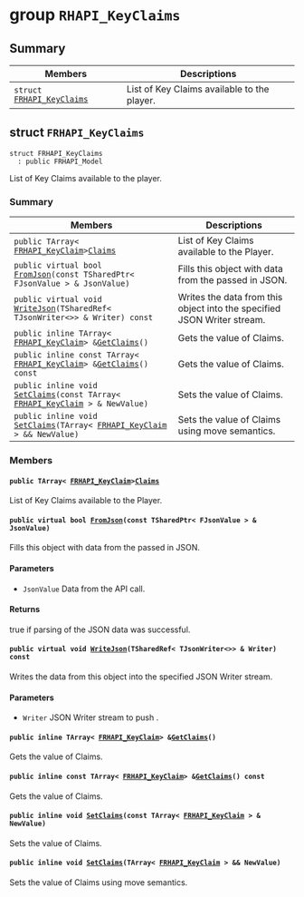 # group `RHAPI_KeyClaims` <a id="group__RHAPI__KeyClaims"></a>

## Summary

 Members                        | Descriptions                                
--------------------------------|---------------------------------------------
`struct `[`FRHAPI_KeyClaims`](#structFRHAPI__KeyClaims) | List of Key Claims available to the player.

## struct `FRHAPI_KeyClaims` <a id="structFRHAPI__KeyClaims"></a>

```
struct FRHAPI_KeyClaims
  : public FRHAPI_Model
```

List of Key Claims available to the player.

### Summary

 Members                        | Descriptions                                
--------------------------------|---------------------------------------------
`public TArray< `[`FRHAPI_KeyClaim`](RHAPI_KeyClaim.md#structFRHAPI__KeyClaim)` > `[`Claims`](#structFRHAPI__KeyClaims_1adebd7612d1a529f391a1d643b58be263) | List of Key Claims available to the Player.
`public virtual bool `[`FromJson`](#structFRHAPI__KeyClaims_1a415bb77e5a63d0522e4ba3f75228c21f)`(const TSharedPtr< FJsonValue > & JsonValue)` | Fills this object with data from the passed in JSON.
`public virtual void `[`WriteJson`](#structFRHAPI__KeyClaims_1a2e1d99c5ef3f15ca8d99bca608ad9221)`(TSharedRef< TJsonWriter<>> & Writer) const` | Writes the data from this object into the specified JSON Writer stream.
`public inline TArray< `[`FRHAPI_KeyClaim`](RHAPI_KeyClaim.md#structFRHAPI__KeyClaim)` > & `[`GetClaims`](#structFRHAPI__KeyClaims_1a238768f96e700f779de67374bc77da86)`()` | Gets the value of Claims.
`public inline const TArray< `[`FRHAPI_KeyClaim`](RHAPI_KeyClaim.md#structFRHAPI__KeyClaim)` > & `[`GetClaims`](#structFRHAPI__KeyClaims_1a54c92646bf5dd2ec2db58a29cafc1a49)`() const` | Gets the value of Claims.
`public inline void `[`SetClaims`](#structFRHAPI__KeyClaims_1a650a9f6b6c55d1374be035fff8c71a08)`(const TArray< `[`FRHAPI_KeyClaim`](RHAPI_KeyClaim.md#structFRHAPI__KeyClaim)` > & NewValue)` | Sets the value of Claims.
`public inline void `[`SetClaims`](#structFRHAPI__KeyClaims_1a344b62ed098251c4036b106236a0c273)`(TArray< `[`FRHAPI_KeyClaim`](RHAPI_KeyClaim.md#structFRHAPI__KeyClaim)` > && NewValue)` | Sets the value of Claims using move semantics.

### Members

#### `public TArray< `[`FRHAPI_KeyClaim`](RHAPI_KeyClaim.md#structFRHAPI__KeyClaim)` > `[`Claims`](#structFRHAPI__KeyClaims_1adebd7612d1a529f391a1d643b58be263) <a id="structFRHAPI__KeyClaims_1adebd7612d1a529f391a1d643b58be263"></a>

List of Key Claims available to the Player.

#### `public virtual bool `[`FromJson`](#structFRHAPI__KeyClaims_1a415bb77e5a63d0522e4ba3f75228c21f)`(const TSharedPtr< FJsonValue > & JsonValue)` <a id="structFRHAPI__KeyClaims_1a415bb77e5a63d0522e4ba3f75228c21f"></a>

Fills this object with data from the passed in JSON.

#### Parameters
* `JsonValue` Data from the API call.

#### Returns
true if parsing of the JSON data was successful.

#### `public virtual void `[`WriteJson`](#structFRHAPI__KeyClaims_1a2e1d99c5ef3f15ca8d99bca608ad9221)`(TSharedRef< TJsonWriter<>> & Writer) const` <a id="structFRHAPI__KeyClaims_1a2e1d99c5ef3f15ca8d99bca608ad9221"></a>

Writes the data from this object into the specified JSON Writer stream.

#### Parameters
* `Writer` JSON Writer stream to push .

#### `public inline TArray< `[`FRHAPI_KeyClaim`](RHAPI_KeyClaim.md#structFRHAPI__KeyClaim)` > & `[`GetClaims`](#structFRHAPI__KeyClaims_1a238768f96e700f779de67374bc77da86)`()` <a id="structFRHAPI__KeyClaims_1a238768f96e700f779de67374bc77da86"></a>

Gets the value of Claims.

#### `public inline const TArray< `[`FRHAPI_KeyClaim`](RHAPI_KeyClaim.md#structFRHAPI__KeyClaim)` > & `[`GetClaims`](#structFRHAPI__KeyClaims_1a54c92646bf5dd2ec2db58a29cafc1a49)`() const` <a id="structFRHAPI__KeyClaims_1a54c92646bf5dd2ec2db58a29cafc1a49"></a>

Gets the value of Claims.

#### `public inline void `[`SetClaims`](#structFRHAPI__KeyClaims_1a650a9f6b6c55d1374be035fff8c71a08)`(const TArray< `[`FRHAPI_KeyClaim`](RHAPI_KeyClaim.md#structFRHAPI__KeyClaim)` > & NewValue)` <a id="structFRHAPI__KeyClaims_1a650a9f6b6c55d1374be035fff8c71a08"></a>

Sets the value of Claims.

#### `public inline void `[`SetClaims`](#structFRHAPI__KeyClaims_1a344b62ed098251c4036b106236a0c273)`(TArray< `[`FRHAPI_KeyClaim`](RHAPI_KeyClaim.md#structFRHAPI__KeyClaim)` > && NewValue)` <a id="structFRHAPI__KeyClaims_1a344b62ed098251c4036b106236a0c273"></a>

Sets the value of Claims using move semantics.

